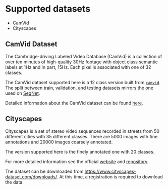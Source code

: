 # Supported datasets

- CamVid
- Cityscapes

## CamVid Dataset

The Cambridge-driving Labeled Video Database (CamVid) is a collection of over ten minutes of high-quality 30Hz footage with object class semantic labels at 1Hz and in part, 15Hz. Each pixel is associated with one of 32 classes.

The CamVid dataset supported here is a 12 class version built from [``camvid``](https://github.com/davidtvs/camvid). The split between train, validation, and testing datasets mirrors the one used on [SegNet](https://github.com/alexgkendall/SegNet-Tutorial/tree/master/CamVid).

Detailed information about the CamVid dataset can be found [here](http://mi.eng.cam.ac.uk/research/projects/VideoRec/CamVid/).

## Cityscapes

Cityscapes is a set of stereo video sequences recorded in streets from 50 different cities with 35 different classes. There are 5000 images with fine annotations and 20000 images coarsely annotated.

The version supported here is the finely annotated one with 20 classes.

For more detailed information see the official [website](https://www.cityscapes-dataset.com/) and [repository](https://github.com/mcordts/cityscapesScripts).

The dataset can be downloaded from https://www.cityscapes-dataset.com/downloads/. At this time, a registration is required to download the data.
